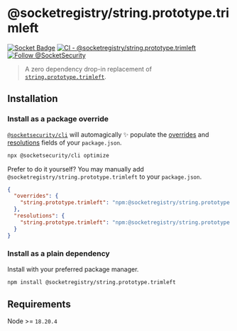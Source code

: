 # @socketregistry/string.prototype.trimleft

[![Socket Badge](https://socket.dev/api/badge/npm/package/@socketregistry/string.prototype.trimleft)](https://socket.dev/npm/package/@socketregistry/string.prototype.trimleft)
[![CI - @socketregistry/string.prototype.trimleft](https://github.com/SocketDev/socket-registry-js/actions/workflows/test.yml/badge.svg)](https://github.com/SocketDev/socket-registry-js/actions/workflows/test.yml)
[![Follow @SocketSecurity](https://img.shields.io/twitter/follow/SocketSecurity?style=social)](https://twitter.com/SocketSecurity)

> A zero dependency drop-in replacement of
> [`string.prototype.trimleft`](https://www.npmjs.com/package/string.prototype.trimleft).

## Installation

### Install as a package override

[`@socketsecurity/cli`](https://www.npmjs.com/package/@socketsecurity/cli) will
automagically :sparkles: populate the
[overrides](https://docs.npmjs.com/cli/v9/configuring-npm/package-json#overrides)
and [resolutions](https://yarnpkg.com/configuration/manifest#resolutions) fields
of your `package.json`.

```sh
npx @socketsecurity/cli optimize
```

Prefer to do it yourself? You may manually add
`@socketregistry/string.prototype.trimleft` to your `package.json`.

```json
{
  "overrides": {
    "string.prototype.trimleft": "npm:@socketregistry/string.prototype.trimleft@^1"
  },
  "resolutions": {
    "string.prototype.trimleft": "npm:@socketregistry/string.prototype.trimleft@^1"
  }
}
```

### Install as a plain dependency

Install with your preferred package manager.

```sh
npm install @socketregistry/string.prototype.trimleft
```

## Requirements

Node &gt;= `18.20.4`
